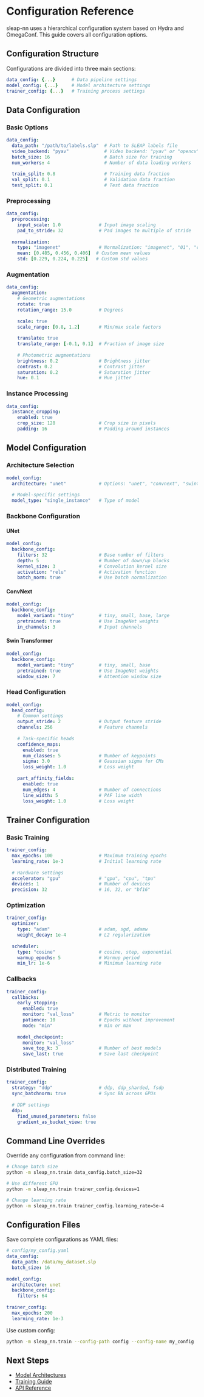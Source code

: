 # Configuration Reference

sleap-nn uses a hierarchical configuration system based on Hydra and OmegaConf. This guide covers all configuration options.

## Configuration Structure

Configurations are divided into three main sections:

```yaml
data_config: {...}      # Data pipeline settings
model_config: {...}     # Model architecture settings
trainer_config: {...}   # Training process settings
```

## Data Configuration

### Basic Options

```yaml
data_config:
  data_path: "/path/to/labels.slp"  # Path to SLEAP labels file
  video_backend: "pyav"             # Video backend: "pyav" or "opencv"
  batch_size: 16                    # Batch size for training
  num_workers: 4                    # Number of data loading workers
  
  train_split: 0.8                  # Training data fraction
  val_split: 0.1                    # Validation data fraction
  test_split: 0.1                   # Test data fraction
```

### Preprocessing

```yaml
data_config:
  preprocessing:
    input_scale: 1.0              # Input image scaling
    pad_to_stride: 32             # Pad images to multiple of stride
    
  normalization:
    type: "imagenet"              # Normalization: "imagenet", "01", "custom"
    mean: [0.485, 0.456, 0.406]  # Custom mean values
    std: [0.229, 0.224, 0.225]   # Custom std values
```

### Augmentation

```yaml
data_config:
  augmentation:
    # Geometric augmentations
    rotate: true
    rotation_range: 15.0          # Degrees
    
    scale: true
    scale_range: [0.8, 1.2]       # Min/max scale factors
    
    translate: true
    translate_range: [-0.1, 0.1]  # Fraction of image size
    
    # Photometric augmentations
    brightness: 0.2               # Brightness jitter
    contrast: 0.2                 # Contrast jitter
    saturation: 0.2               # Saturation jitter
    hue: 0.1                      # Hue jitter
```

### Instance Processing

```yaml
data_config:
  instance_cropping:
    enabled: true
    crop_size: 128                # Crop size in pixels
    padding: 16                   # Padding around instances
```

## Model Configuration

### Architecture Selection

```yaml
model_config:
  architecture: "unet"            # Options: "unet", "convnext", "swint"
  
  # Model-specific settings
  model_type: "single_instance"   # Type of model
```

### Backbone Configuration

#### UNet
```yaml
model_config:
  backbone_config:
    filters: 32                   # Base number of filters
    depth: 5                      # Number of down/up blocks
    kernel_size: 3                # Convolution kernel size
    activation: "relu"            # Activation function
    batch_norm: true              # Use batch normalization
```

#### ConvNext
```yaml
model_config:
  backbone_config:
    model_variant: "tiny"         # tiny, small, base, large
    pretrained: true              # Use ImageNet weights
    in_channels: 3                # Input channels
```

#### Swin Transformer
```yaml
model_config:
  backbone_config:
    model_variant: "tiny"         # tiny, small, base
    pretrained: true              # Use ImageNet weights
    window_size: 7                # Attention window size
```

### Head Configuration

```yaml
model_config:
  head_config:
    # Common settings
    output_stride: 2              # Output feature stride
    channels: 256                 # Feature channels
    
    # Task-specific heads
    confidence_maps:
      enabled: true
      num_classes: 5              # Number of keypoints
      sigma: 3.0                  # Gaussian sigma for CMs
      loss_weight: 1.0            # Loss weight
    
    part_affinity_fields:
      enabled: true
      num_edges: 4                # Number of connections
      line_width: 5               # PAF line width
      loss_weight: 1.0            # Loss weight
```

## Trainer Configuration

### Basic Training

```yaml
trainer_config:
  max_epochs: 100                 # Maximum training epochs
  learning_rate: 1e-3             # Initial learning rate
  
  # Hardware settings
  accelerator: "gpu"              # "gpu", "cpu", "tpu"
  devices: 1                      # Number of devices
  precision: 32                   # 16, 32, or "bf16"
```

### Optimization

```yaml
trainer_config:
  optimizer:
    type: "adam"                  # adam, sgd, adamw
    weight_decay: 1e-4            # L2 regularization
    
  scheduler:
    type: "cosine"                # cosine, step, exponential
    warmup_epochs: 5              # Warmup period
    min_lr: 1e-6                  # Minimum learning rate
```

### Callbacks

```yaml
trainer_config:
  callbacks:
    early_stopping:
      enabled: true
      monitor: "val_loss"         # Metric to monitor
      patience: 10                # Epochs without improvement
      mode: "min"                 # min or max
    
    model_checkpoint:
      monitor: "val_loss"
      save_top_k: 3               # Number of best models
      save_last: true             # Save last checkpoint
```

### Distributed Training

```yaml
trainer_config:
  strategy: "ddp"                 # ddp, ddp_sharded, fsdp
  sync_batchnorm: true            # Sync BN across GPUs
  
  # DDP settings
  ddp:
    find_unused_parameters: false
    gradient_as_bucket_view: true
```

## Command Line Overrides

Override any configuration from command line:

```bash
# Change batch size
python -m sleap_nn.train data_config.batch_size=32

# Use different GPU
python -m sleap_nn.train trainer_config.devices=1

# Change learning rate
python -m sleap_nn.train trainer_config.learning_rate=5e-4
```

## Configuration Files

Save complete configurations as YAML files:

```yaml
# config/my_config.yaml
data_config:
  data_path: /data/my_dataset.slp
  batch_size: 16
  
model_config:
  architecture: unet
  backbone_config:
    filters: 64
    
trainer_config:
  max_epochs: 200
  learning_rate: 1e-3
```

Use custom config:
```bash
python -m sleap_nn.train --config-path config --config-name my_config
```

## Next Steps

- [Model Architectures](architectures.md)
- [Training Guide](training.md)
- [API Reference](api/index.md)